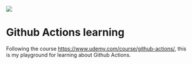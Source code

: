 ![](https://github.com/tr325/github-actions-test/workflows/CI/badge.svg?branch=develop&event=push)

# Github Actions learning

Following the course https://www.udemy.com/course/github-actions/, this is my playground for learning about Github Actions.
